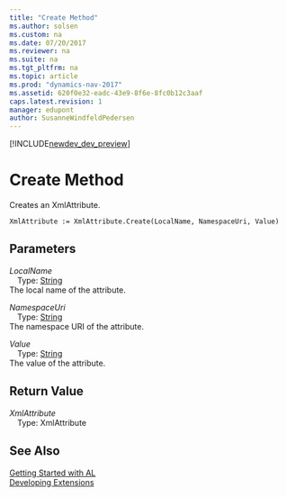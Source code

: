 ```yaml
---
title: "Create Method"
ms.author: solsen
ms.custom: na
ms.date: 07/20/2017
ms.reviewer: na
ms.suite: na
ms.tgt_pltfrm: na
ms.topic: article
ms.prod: "dynamics-nav-2017"
ms.assetid: 620f0e32-eadc-43e9-8f6e-8fc0b12c3aaf
caps.latest.revision: 1
manager: edupont
author: SusanneWindfeldPedersen
---
```


[!INCLUDE[newdev_dev_preview](../includes/newdev_dev_preview.md)]

# Create Method
Creates an XmlAttribute.  
```  
XmlAttribute := XmlAttribute.Create(LocalName, NamespaceUri, Value)  
```  
## Parameters
*LocalName*    
&emsp;Type: [String](/datatypes/devenv-text-data-type.md)  
The local name of the attribute.  
  
*NamespaceUri*    
&emsp;Type: [String](/datatypes/devenv-text-data-type.md)  
The namespace URI of the attribute.  
  
*Value*    
&emsp;Type: [String](/datatypes/devenv-text-data-type.md)  
The value of the attribute.  
  
## Return Value
*XmlAttribute*  
&emsp;Type: XmlAttribute  
  
## See Also
[Getting Started with AL](../devenv-get-started.md)  
[Developing Extensions](../devenv-dev-overview.md)  
